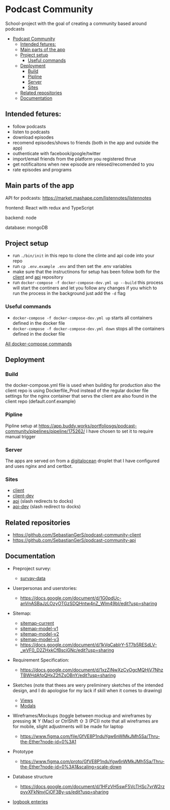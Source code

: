 # Podcast Community

School-project with the goal of creating a community based around podcasts

- [Podcast Community](#podcast-community)
  - [Intended fetures:](#intended-fetures)
  - [Main parts of the app](#main-parts-of-the-app)
  - [Project setup](#project-setup)
    - [Useful commands](#useful-commands)
  - [Deployment](#deployment)
    - [Build](#build)
    - [Pipline](#pipline)
    - [Server](#server)
    - [Sites](#sites)
  - [Related repositories](#related-repositories)
  - [Documentation](#documentation)

## Intended fetures:

* follow podcasts
* listen to podcasts
* download episodes
* recomend episodes/shows to friends (both in the app and outside the app)
* outhenticate with facebook/google/twitter
* import/email friends from the platform you registered thrue
* get notificaitons when new episode are relesed/recomended to you
* rate episodes and programs


## Main parts of the app

API for podcasts: https://market.mashape.com/listennotes/listennotes

frontend: React with redux and TypeScript

backend: node

database: mongoDB


## Project setup

* run `./bin/init` in this repo to clone the clinte and api code into your repo
* run `cp .env.example .env` and then set the .env variables
* make sure that the instructinons for setup has been follow both for the [client](https://github.com/SebastianGerS/podcast-community-client) and [api](https://github.com/SebastianGerS/podcast-community-api) repository
* run `docker-compose -f docker-compose-dev.yml up --build` this process will start the continers and let you follow any changes if you which to run the process in the background just add the `-d` flag


### Useful commands

* `docker-compose -f docker-compose-dev.yml up` starts all containers defined in the docker file
* `docker-compose -f docker-compose-dev.yml down` stops all the containers defined in the docker file

[All docker-compose commands](https://docs.docker.com/compose/reference/overview/)


## Deployment


### Build

the docker-compose.yml file is used when building for production also the client repo is using Dockerfile_Prod instead of the regular docker file settings for the nginx container that servs the client are also found in the client repo (default.conf.example)

### Pipline

Pipline setup at https://app.buddy.works/portfoliosgs/podcast-community/pipelines/pipeline/175262/
I have chosen to set it to require manual trigger

### Server

The apps are served on from a [digitalocean](https://www.digitalocean.com/) droplet that I have configured and uses nginx and and certbot.

### Sites

* [client](https://thru.the.ether.sebastiangerstelsollerman.me/)
* [client-dev](https://dev.thru.the.ether.sebastiangerstelsollerman.me/)
* [api](https://thru.the.ether-api.sebastiangerstelsollerman.me/) (slash redirects to docks)
* [api-dev](https://dev.thru.the.ether-api.sebastiangerstelsollerman.me/) (slash redirect to docks)

## Related repositories

* https://github.com/SebastianGerS/podcast-community-client
* https://github.com/SebastianGerS/podcast-community-api

## Documentation

* Preproject survey:
  * [survay-data](user-survay-data.pdf)

* Userpersonas and userstories:
  * https://docs.google.com/document/d/1G0pdUc-anVnASBaJzLOzyOTGzSDQHntw4nZ_Wlm49bI/edit?usp=sharing

* Sitemap:
  * [sitemap-current](sitemap-current.png)
  * [sitemap-model-v1](sitemap-model.png)
  * [sitemap-model-v2](sitemap-model-v2.png)
  * [sitemap-model-v3](sitemap-model-v3.png)
  * https://docs.google.com/document/d/1kVqCablrY-5T7b5RESdLV-_wVF0_D2ZHxkCfBsciGNc/edit?usp=sharing

* Requirement Specification:
  * https://docs.google.com/document/d/1xzZjNwXzCyOgcMQHjV7NhzTBWHdAfpQHxZ2fiZsOBnY/edit?usp=sharing

* Sketches (note that thees are wery preliminery sketches of the intended design, and I do apologise for my lack if skill when it comes to drawing)
  * [Views](Sketches/Views/)
  * [Modals](Sketches/Modals/)

* Wireframes/Mockups (toggle between mockup and wireframes by pressing ⌘ Y (Mac) or CtrlShift ⇧  3 (PC)) note that all wireframes are for mobile, slight adjustments will be made for laptop

  * https://www.figma.com/file/GfVE8P1nduYgw6nWMkJMh5Sa/Thru-the-Ether?node-id=0%3A1

* Prototype
	* https://www.figma.com/proto/GfVE8P1nduYgw6nWMkJMh5Sa/Thru-the-Ether?node-id=0%3A1&scaling=scale-down

* Database structure
	* https://docs.google.com/document/d/1HFzVH5swF5VcTHSc7vrW2rzpyvXFkNnvjCjOF3By-us/edit?usp=sharing

* [logbook enteries](logbook/)
